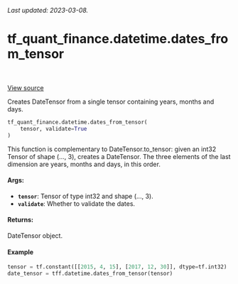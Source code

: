 <!--
This file is generated by a tool. Do not edit directly.
For open-source contributions the docs will be updated automatically.
-->

*Last updated: 2023-03-08.*

<div itemscope itemtype="http://developers.google.com/ReferenceObject">
<meta itemprop="name" content="tf_quant_finance.datetime.dates_from_tensor" />
<meta itemprop="path" content="Stable" />
</div>

# tf_quant_finance.datetime.dates_from_tensor

<!-- Insert buttons and diff -->

<table class="tfo-notebook-buttons tfo-api" align="left">
</table>

<a target="_blank" href="https://github.com/google/tf-quant-finance/blob/master/tf_quant_finance/datetime/date_tensor.py">View source</a>



Creates DateTensor from a single tensor containing years, months and days.

```python
tf_quant_finance.datetime.dates_from_tensor(
    tensor, validate=True
)
```



<!-- Placeholder for "Used in" -->

This function is complementary to DateTensor.to_tensor: given an int32 Tensor
of shape (..., 3), creates a DateTensor. The three elements of the last
dimension are years, months and days, in this order.

#### Args:


* <b>`tensor`</b>: Tensor of type int32 and shape (..., 3).
* <b>`validate`</b>: Whether to validate the dates.


#### Returns:

DateTensor object.


#### Example

```python
tensor = tf.constant([[2015, 4, 15], [2017, 12, 30]], dtype=tf.int32)
date_tensor = tff.datetime.dates_from_tensor(tensor)
```